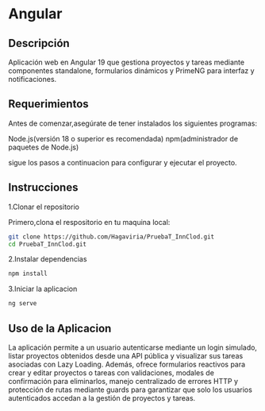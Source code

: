 # Angular 

## Descripción

Aplicación web en Angular 19 que gestiona proyectos y tareas mediante componentes standalone, formularios dinámicos y PrimeNG para interfaz y notificaciones.

  
## Requerimientos

Antes de comenzar,asegúrate de tener instalados los siguientes programas:

Node.js(versión 18 o superior es recomendada)
npm(administrador de paquetes de Node.js)

sigue los pasos a continuacion para configurar y ejecutar el proyecto.



## Instrucciones

1.Clonar el repositorio

Primero,clona el respositorio en tu maquina local:

```bash
git clone https://github.com/Hagaviria/PruebaT_InnClod.git
cd PruebaT_InnClod.git
```

2.Instalar dependencias

```bash
npm install
```

3.Iniciar la aplicacion

```bash
ng serve
```

## Uso de la Aplicacion

La aplicación permite a un usuario autenticarse mediante un login simulado, listar proyectos obtenidos desde una API pública y visualizar sus tareas asociadas con Lazy Loading. Además, ofrece formularios reactivos para crear y editar proyectos o tareas con validaciones, modales de confirmación para eliminarlos, manejo centralizado de errores HTTP y protección de rutas mediante guards para garantizar que solo los usuarios autenticados accedan a la gestión de proyectos y tareas.
